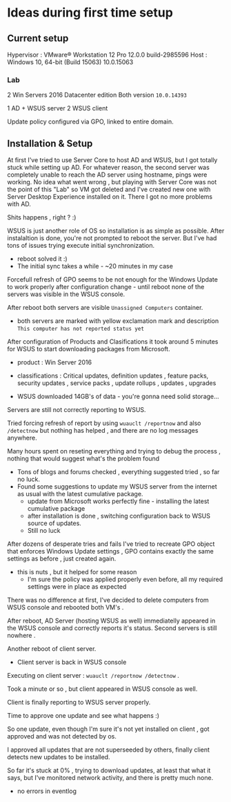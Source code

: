 # Ideas during first time setup

## Current setup
Hypervisor : VMware® Workstation 12 Pro 12.0.0 build-2985596
Host : Windows 10, 64-bit  (Build 15063) 10.0.15063

### Lab
2 Win Servers 2016 Datacenter edition
Both version `10.0.14393`

1 AD + WSUS server
2 WSUS client

Update policy configured via GPO, linked to entire domain.


## Installation & Setup

At first I've tried to use Server Core to host AD and WSUS, but I got totally stuck
while setting up AD. For whatever reason, the second server was completely unable to reach the AD server using hostname, pings were working.
No idea what went wrong , but playing with Server Core was not the point of this "Lab" so VM got deleted and I've created new one with Server Desktop Experience installed on it. There I got no more problems with AD.

Shits happens , right ? :)

WSUS is just another role of OS so installation is as simple as possible. After instalaltion is done, you're not prompted to reboot the server.
But I've had tons of issues trying execute initial synchronization.

- reboot solved it :)
- The initial sync takes a while - ~20 minutes in my case

Forcefull refresh of GPO seems to be not enough for the Windows Update to work properly after configuration change - until reboot none of the servers was visible in the WSUS console.

After reboot both servers are visible `Unassigned Computers` container.
- both servers are marked with yellow exclamation mark and description `This computer has not reported status yet`

After configuration of Products and Clasifications it took around 5 minutes for WSUS to start downloading packages from Microsoft.

- product : Win Server 2016
- classifications : Critical updates, definition updates , feature packs, security updates , service packs , update rollups , updates , upgrades

- WSUS downloaded 14GB's of data - you're gonna need solid storage...


Servers are still not correctly reporting to WSUS.

Tried forcing refresh of report by using `wuauclt /reportnow` and also `/detectnow` but nothing has helped , and there are no log messages anywhere.

Many hours spent on reseting everything and trying to debug the process , nothing that would suggest what's the problem found

- Tons of blogs and forums checked , everything suggested tried , so far no luck.
- Found some suggestions to update my WSUS server from the internet as usual with the latest cumulative package.
  - update from Microsoft works perfectly fine - installing the latest cumulative package
  - after installation is done , switching configuration back to WSUS source of updates.
  - Still no luck

After dozens of desperate tries and fails I've tried to recreate GPO object that enforces Windows Update settings , GPO contains exactly the same settings as before , just created again.

- this is nuts , but it helped for some reason
  - I'm sure the policy was applied properly even before, all my required settings     were in place as expected

There was no difference at first, I've decided to delete computers from WSUS console and rebooted both VM's .

After reboot, AD Server (hosting WSUS as well) immediatelly appeared in the WSUS console and correctly reports it's status. Second servers is still nowhere .

Another reboot of client server.

- Client server is back in WSUS console

Executing on client server : `wuauclt /reportnow /detectnow` .

Took a minute or so , but client appeared in WSUS console as well.

Client is finally reporting to WSUS server properly.

Time to approve one update and see what happens :)

So one update, even though I'm sure it's not yet installed on client , got approved and was not detected by os.

I approved all updates that are not superseeded by others, finally client detects new updates to be installed.

So far it's stuck at 0% , trying to download updates, at least that what it says, but I've monitored network activity, and there is pretty much none.

- no errors in eventlog
